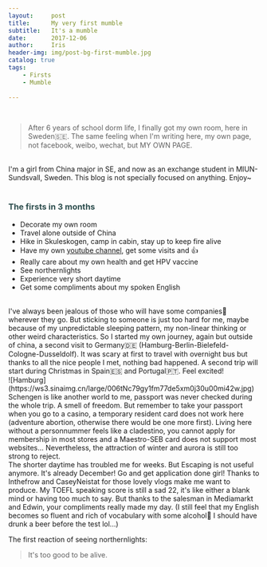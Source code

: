 ```yaml
---
layout:     post
title:      My very first mumble
subtitle:   It's a mumble
date:       2017-12-06
author:     Iris
header-img: img/post-bg-first-mumble.jpg
catalog: true
tags:
    - Firsts
    - Mumble
    
---
```

<br>

> After 6 years of school dorm life, I finally got my own room, here in Sweden🇸🇪. The same feeling when I'm writing here, my own page, not facebook, weibo, wechat, but MY OWN PAGE.

<br>
I'm a girl from China major in SE, and now as an exchange student in MIUN-Sundsvall, Sweden. This blog is not specially focused on anything. Enjoy~
<br><br>
	
### <font color='darkslategray'>The firsts in 3 months </font>
* Decorate my own room
* Travel alone outside of China
* Hike in Skuleskogen, camp in cabin, stay up to keep fire alive
* Have my own [youtube channel](https://www.youtube.com/channel/UCS4skTWB7AxlOW5B5A0lqcg), get some visits and 👍
* Really care about my own health and get HPV vaccine
* See northernlights
* Experience very short daytime
* Get some compliments about my spoken English

<br>
I've always been jealous of those who will have some companies👬 wherever they go. But sticking to someone is just too hard for me, maybe because of my unpredictable sleeping pattern, my non-linear thinking or other weird characteristics. So I started my own journey, again but outside of china, a second visit to Germany🇩🇪 (Hamburg-Berlin-Bielefeld-Cologne-Dusseldolf). It was scary at first to travel with overnight bus but thanks to all the nice people I met, nothing bad happened. A second trip will start during Christmas in Spain🇪🇸 and Portugal🇵🇹. Feel excited!  
<br>
![Hamburg](https://ws3.sinaimg.cn/large/006tNc79gy1fm77de5xm0j30u00mi42w.jpg)  
<br>
Schengen is like another world to me, passport was never checked during the whole trip. A smell of freedom. But remember to take your passport when you go to a casino, a temporary resident card does not work here (adventure abortion, otherwise there would be one more first). Living here without a personnummer feels like a cladestino, you cannot apply for membership in most stores and a Maestro-SEB card does not support most websites... Nevertheless, the attraction of winter and aurora is still too strong to reject.  
<br>
The shorter daytime has troubled me for weeks. But Escaping is not useful anymore. It's already December! Go and get application done girl!  
Thanks to Inthefrow and CaseyNeistat for those lovely vlogs make me want to produce.  
My TOEFL speaking score is still a sad 22, it's like either a blank mind or having too much to say.  
But thanks to the salesman in Mediamarkt and Edwin, your compliments really made my day. (I still feel that my English becomes so fluent and rich of vocabulary with some alcohol🍺 I should have drunk a beer before the test lol...)

The first reaction of seeing northernlights:
> It's too good to be alive.

